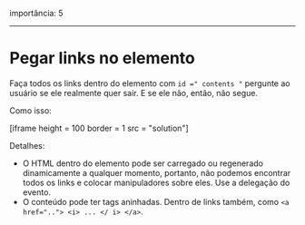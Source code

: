 importância: 5

---

# Pegar links no elemento

Faça todos os links dentro do elemento com `id =" contents "` pergunte ao usuário se ele realmente quer sair. E se ele não, então, não segue.

Como isso:

[iframe height = 100 border = 1 src = "solution"]

Detalhes:

- O HTML dentro do elemento pode ser carregado ou regenerado dinamicamente a qualquer momento, portanto, não podemos encontrar todos os links e colocar manipuladores sobre eles. Use a delegação do evento.
- O conteúdo pode ter tags aninhadas. Dentro de links também, como `<a href=".."> <i> ... </ i> </a>`.
